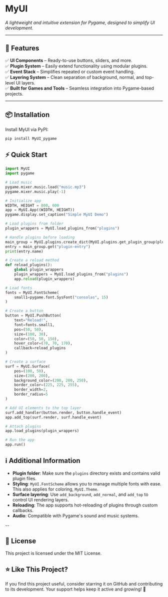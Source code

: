 # MyUI  
*A lightweight and intuitive extension for Pygame, designed to simplify UI development.*

---

## 🚀 Features  

✅ **UI Components** – Ready-to-use buttons, sliders, and more.  
✅ **Plugin System** – Easily extend functionality using modular plugins.  
✅ **Event Stack** – Simplifies repeated or custom event handling.  
✅ **Layering System** – Clean separation of background, normal, and top-level UI layers.  
✅ **Built for Games and Tools** – Seamless integration into Pygame-based projects.

---

## 📦 Installation  

Install MyUI via PyPI:

```bash
pip install MyUI_pygame
```

## ⚡ Quick Start

```Python
import MyUI
import pygame

# Load music
pygame.mixer.music.load("music.mp3")
pygame.mixer.music.play(-1)

# Initialize app
WIDTH, HEIGHT = 800, 600
app = MyUI.App((WIDTH, HEIGHT))
pygame.display.set_caption("Simple MyUI Demo")

# Load plugins from folder
plugin_wrappers = MyUI.load_plugins_from("plugins")

# Handle plugins before loading
main_group = MyUI.plugins.create_dict(MyUI.plugins.get_plugin_group(plugin_wrappers, "plugin"))
entry = main_group.get("plugin-entry")
print(entry.name)

# Create a reload method
def reload_plugins():
    global plugin_wrappers
    plugin_wrappers = MyUI.load_plugins_from("plugins")
    app.reload(plugin_wrappers)

# Load fonts
fonts = MyUI.FontScheme(
    small1=pygame.font.SysFont("consolas", 15)
)

# Create a button
button = MyUI.PushButton(
    text="Reload!",
    font=fonts.small1,
    pos=(50, 50),
    size=(100, 30),
    color=(50, 50, 150),
    hover_color=(70, 70, 170),
    callback=reload_plugins
)

# Create a surface
surf = MyUI.Surface(
    pos=(100, 50),
    size=(200, 200),
    background_color=(200, 200, 250),
    border_color=(225, 225, 255),
    border_width=2,
    border_radius=5
)

# Add UI elements to the top layer
surf.add_handler(button.render, button.handle_event)
app.add_top(surf.render, surf.handle_event)

# Attach plugins
app.load_plugins(plugin_wrappers)

# Run the app
app.run()
```

## ℹ️ Additional Information

- **Plugin folder**: Make sure the `plugins` directory exists and contains valid plugin files.
- **Styling**: `MyUI.FontScheme` allows you to manage multiple fonts with ease. This also applies for coloring, `MyUI.Theme`.
- **Surface layering**: Use `add_background`, `add_normal`, and `add_top` to control UI rendering layers.
- **Reloading**: The app supports hot-reloading of plugins through custom callbacks.
- **Audio**: Compatible with Pygame's sound and music systems.

--

## 📜 License

This project is licensed under the MIT License.

## ⭐ Like This Project?

If you find this project useful, consider starring it on GitHub and contributing to its development. Your support helps keep it active and growing! 🚀